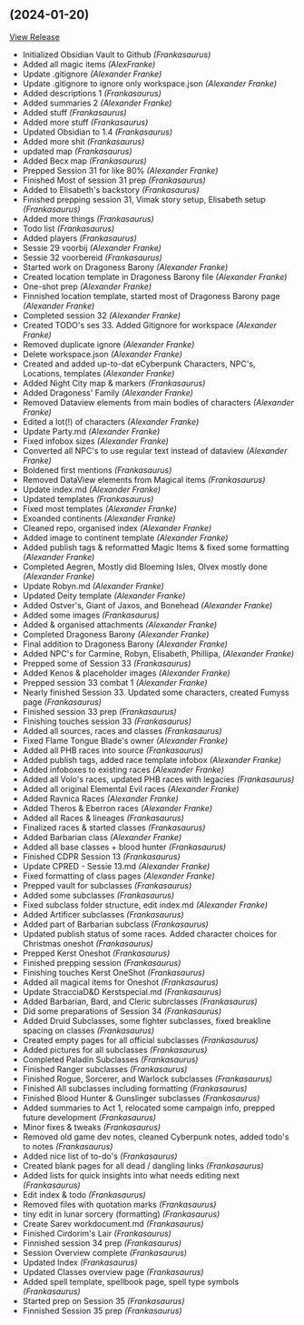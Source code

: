 ##  (2024-01-20)

[View Release](https://github.com/Frankasaurus/My-Obsidian-Vault.git/commits/tag/)

*  Initialized Obsidian Vault to Github *(Frankasaurus)*
*  Added all magic items *(AlexFranke)*
*  Update .gitignore *(Alexander Franke)*
*  Update .gitignore to ignore only workspace.json *(Alexander Franke)*
*  Added descriptions 1 *(Frankasaurus)*
*  Added summaries 2 *(Alexander Franke)*
*  Added stuff *(Frankasaurus)*
*  Added more stuff *(Frankasaurus)*
*  Updated Obsidian to 1.4 *(Frankasaurus)*
*  Added more shit *(Frankasaurus)*
*  updated map *(Frankasaurus)*
*  Added Becx map *(Frankasaurus)*
*  Prepped Session 31 for like 80% *(Alexander Franke)*
*  Finished Most of session 31 prep *(Frankasaurus)*
*  Added to Elisabeth's backstory *(Frankasaurus)*
*  Finished prepping session 31, Vimak story setup, Elisabeth setup *(Frankasaurus)*
*  Added more things *(Frankasaurus)*
*  Todo list *(Frankasaurus)*
*  Added players *(Frankasaurus)*
*  Sessie 29 voorbij *(Alexander Franke)*
*  Sessie 32 voorbereid *(Frankasaurus)*
*  Started work on Dragoness Barony *(Alexander Franke)*
*  Created location template in Dragoness Barony file *(Alexander Franke)*
*  One-shot prep *(Alexander Franke)*
*  Finnished location template, started most of Dragoness Barony page *(Alexander Franke)*
*  Completed session 32 *(Alexander Franke)*
*  Created TODO's ses 33. Added Gitignore for workspace *(Alexander Franke)*
*  Removed duplicate ignore *(Alexander Franke)*
*  Delete workspace.json *(Alexander Franke)*
*  Created and added up-to-dat eCyberpunk Characters, NPC's, Locations, templates *(Alexander Franke)*
*  Added Night City map & markers *(Frankasaurus)*
*  Added Dragoness' Family *(Alexander Franke)*
*  Removed Dataview elements from main bodies of characters *(Alexander Franke)*
*  Edited a lot(!) of characters *(Alexander Franke)*
*  Update Party.md *(Alexander Franke)*
*  Fixed infobox sizes *(Alexander Franke)*
*  Converted all NPC's to use regular text instead of dataview *(Alexander Franke)*
*  Boldened first mentions *(Frankasaurus)*
*  Removed DataView elements from Magical items *(Frankasaurus)*
*  Update index.md *(Alexander Franke)*
*  Updated templates *(Frankasaurus)*
*  Fixed most templates *(Alexander Franke)*
*  Exoanded continents *(Alexander Franke)*
*  Cleaned repo, organised index *(Alexander Franke)*
*  Added image to continent template *(Alexander Franke)*
*  Added publish tags & reformatted Magic Items & fixed some formatting *(Alexander Franke)*
*  Completed Aegren, Mostly did Bloeming Isles, Olvex mostly done *(Alexander Franke)*
*  Update Robyn.md *(Alexander Franke)*
*  Updated Deity template *(Alexander Franke)*
*  Added Ostver's, Giant of Jaxos, and Bonehead *(Alexander Franke)*
*  Added some images *(Frankasaurus)*
*  Added & organised attachments *(Alexander Franke)*
*  Completed Dragoness Barony *(Alexander Franke)*
*  Final addition to Dragoness Barony *(Alexander Franke)*
*  Added NPC's for Carmine, Robyn, Elisabeth, Phillipa, *(Alexander Franke)*
*  Prepped some of Session 33 *(Frankasaurus)*
*  Added Kenos & placeholder images *(Alexander Franke)*
*  Prepped session 33 combat 1 *(Alexander Franke)*
*  Nearly finished Session 33. Updated some characters, created Fumyss page *(Frankasaurus)*
*  Finished session 33 prep *(Frankasaurus)*
*  Finishing touches session 33 *(Frankasaurus)*
*  Added all sources, races and classes *(Frankasaurus)*
*  Fixed Flame Tongue Blade's owner *(Alexander Franke)*
*  Added all PHB races into source *(Frankasaurus)*
*  Added publish tags, added race template infobox *(Alexander Franke)*
*  Added infoboxes to existing races *(Alexander Franke)*
*  Added all Volo's races, updated PHB races with legacies *(Frankasaurus)*
*  Added all original Elemental Evil races *(Alexander Franke)*
*  Added Ravnica Races *(Alexander Franke)*
*  Added Theros & Eberron races *(Alexander Franke)*
*  Added all Races & lineages *(Frankasaurus)*
*  Finalized races & started classes *(Frankasaurus)*
*  Added Barbarian class *(Alexander Franke)*
*  Added all base classes + blood hunter *(Frankasaurus)*
*  Finished CDPR Session 13 *(Frankasaurus)*
*  Update CPRED - Sessie 13.md *(Alexander Franke)*
*  Fixed formatting of class pages *(Alexander Franke)*
*  Prepped vault for subclasses *(Frankasaurus)*
*  Added some subclasses *(Frankasaurus)*
*  Fixed subclass folder structure, edit index.md *(Alexander Franke)*
*  Added Artificer subclasses *(Frankasaurus)*
*  Added part of Barbarian subclass *(Frankasaurus)*
*  Updated publish status of some races. Added character choices for Christmas oneshot *(Frankasaurus)*
*  Prepped Kerst Oneshot *(Frankasaurus)*
*  Finished prepping session *(Frankasaurus)*
*  Finishing touches Kerst OneShot *(Frankasaurus)*
*  Added all magical items for Oneshot *(Frankasaurus)*
*  Update StracciaD&D Kerstspecial.md *(Frankasaurus)*
*  Added Barbarian, Bard, and Cleric subrclasses *(Frankasaurus)*
*  Did some preparations of Session 34 *(Frankasaurus)*
*  Added Druid Subclasses, some fighter subclasses, fixed breakline spacing on classes *(Frankasaurus)*
*  Created empty pages for all official subclasses *(Frankasaurus)*
*  Added pictures for all subclasses *(Frankasaurus)*
*  Completed Paladin Subclasses *(Frankasaurus)*
*  Finished Ranger subclasses *(Frankasaurus)*
*  Finished Rogue, Sorcerer, and Warlock subclasses *(Frankasaurus)*
*  Finished All subclasses including formatting *(Frankasaurus)*
*  Finished Blood Hunter & Gunslinger subclasses *(Frankasaurus)*
*  Added summaries to Act 1, relocated some campaign info, prepped future development *(Frankasaurus)*
*  Minor fixes & tweaks *(Frankasaurus)*
*  Removed old game dev notes, cleaned Cyberpunk notes, added todo's to notes *(Frankasaurus)*
*  Added nice list of to-do's *(Frankasaurus)*
*  Created blank pages for all dead / dangling links *(Frankasaurus)*
*  Added lists for quick insights into what needs editing next *(Frankasaurus)*
*  Edit index & todo *(Frankasaurus)*
*  Removed files with quotation marks *(Frankasaurus)*
*  tiny edit in lunar sorcery (formatting) *(Frankasaurus)*
*  Create Sarev workdocument.md *(Frankasaurus)*
*  Finished Cirdorim's Lair *(Frankasaurus)*
*  Finnished session 34 prep *(Frankasaurus)*
*  Session Overview complete *(Frankasaurus)*
*  Updated Index *(Frankasaurus)*
*  Updated Classes overview page *(Frankasaurus)*
*  Added spell template, spellbook page, spell type symbols *(Frankasaurus)*
*  Started prep on Session 35 *(Frankasaurus)*
*  Finnished Session 35 prep *(Frankasaurus)*


